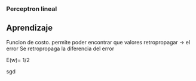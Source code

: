 ### Perceptron lineal

## Aprendizaje

Funcion de costo. permite poder encontrar que valores retropropagar -> el error
Se retropropaga la diferencia del error

E(w)= 1/2 

sgd